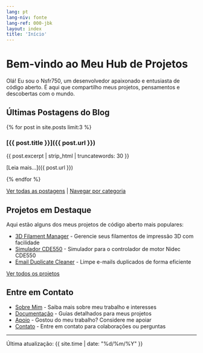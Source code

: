 ```yaml
---
lang: pt
lang-niv: fonte
lang-ref: 000-jbk
layout: index
title: 'Início'
---
```


# Bem-vindo ao Meu Hub de Projetos

Olá! Eu sou o Nsfr750, um desenvolvedor apaixonado e entusiasta de código aberto. É aqui que compartilho meus projetos, pensamentos e descobertas com o mundo.

## Últimas Postagens do Blog

{% for post in site.posts limit:3 %}
### [{{ post.title }}]({{ post.url }})

{{ post.excerpt | strip_html | truncatewords: 30 }}

[Leia mais...]({{ post.url }})

{% endfor %}

[Ver todas as postagens](/blog) | [Navegar por categoria](/categories)

## Projetos em Destaque

Aqui estão alguns dos meus projetos de código aberto mais populares:

- [3D Filament Manager](https://github.com/Nsfr750/3D_Filament_Manager) - Gerencie seus filamentos de impressão 3D com facilidade
- [Simulador CDE550](https://github.com/Nsfr750/CDE550-sim) - Simulador para o controlador de motor Nidec CDE550
- [Email Duplicate Cleaner](https://github.com/Nsfr750/EmailDuplicateCleaner) - Limpe e-mails duplicados de forma eficiente

[Ver todos os projetos](/projects)

## Entre em Contato

- [Sobre Mim](/about) - Saiba mais sobre meu trabalho e interesses
- [Documentação](/docs) - Guias detalhados para meus projetos
- [Apoio](/support) - Gostou do meu trabalho? Considere me apoiar
- [Contato](/contact) - Entre em contato para colaborações ou perguntas

---

Última atualização: {{ site.time | date: "%d/%m/%Y" }}
